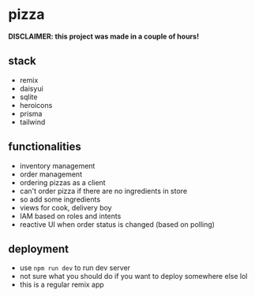 # pizza

**DISCLAIMER: this project was made in a couple of hours!**

## stack

- remix
- daisyui
- sqlite
- heroicons
- prisma
- tailwind

## functionalities

- inventory management
- order management
- ordering pizzas as a client
- can't order pizza if there are no ingredients in store
- so add some ingredients
- views for cook, delivery boy
- IAM based on roles and intents
- reactive UI when order status is changed (based on polling)

## deployment

- use `npm run dev` to run dev server
- not sure what you should do if you want to deploy somewhere else lol
- this is a regular remix app
